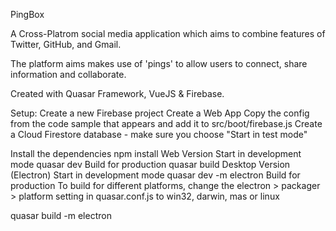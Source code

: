PingBox

A Cross-Platrom social media application which aims to combine features of Twitter, GitHub, and Gmail. 

The platform aims makes use of 'pings' to allow users to connect, share information and collaborate.

Created with Quasar Framework, VueJS & Firebase.

Setup:
Create a new Firebase project
Create a Web App
Copy the config from the code sample that appears and add it to src/boot/firebase.js
Create a Cloud Firestore database - make sure you choose "Start in test mode"

Install the dependencies
npm install
Web Version
Start in development mode
quasar dev
Build for production
quasar build
Desktop Version (Electron)
Start in development mode
quasar dev -m electron
Build for production
To build for different platforms, change the electron > packager > platform setting in quasar.conf.js to win32, darwin, mas or linux

quasar build -m electron
